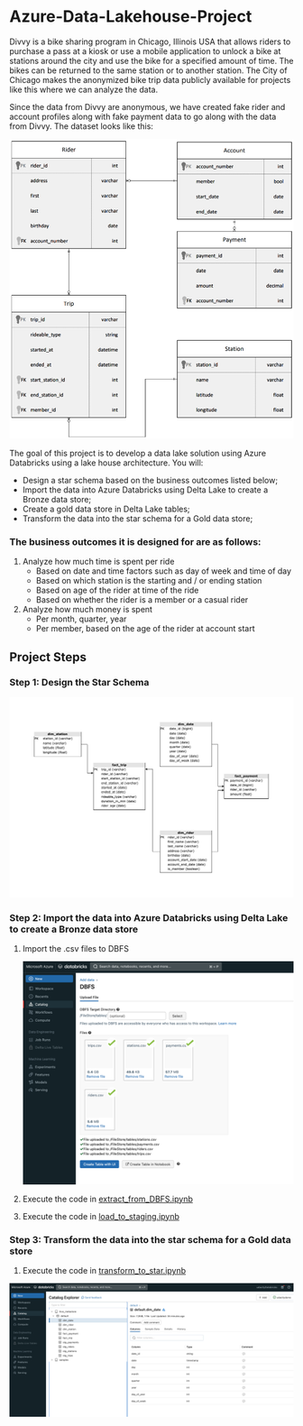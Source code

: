 # Azure-Data-Lakehouse-Project
Divvy is a bike sharing program in Chicago, Illinois USA that allows riders to purchase a pass at a kiosk or use a mobile application to unlock a bike at stations around the city and use the bike for a specified amount of time. The bikes can be returned to the same station or to another station. The City of Chicago makes the anonymized bike trip data publicly available for projects like this where we can analyze the data.

Since the data from Divvy are anonymous, we have created fake rider and account profiles along with fake payment data to go along with the data from Divvy. The dataset looks like this:

![ERD](screenshots/RelationalERDDivvy.png)


The goal of this project is to develop a data lake solution using Azure Databricks using a lake house architecture. You will:
- Design a star schema based on the business outcomes listed below;
- Import the data into Azure Databricks using Delta Lake to create a Bronze data store;
- Create a gold data store in Delta Lake tables;
- Transform the data into the star schema for a Gold data store;

### The business outcomes it is designed for are as follows:
1. Analyze how much time is spent per ride
   - Based on date and time factors such as day of week and time of day
   - Based on which station is the starting and / or ending station
   - Based on age of the rider at time of the ride
   - Based on whether the rider is a member or a casual rider
2. Analyze how much money is spent
   - Per month, quarter, year
   - Per member, based on the age of the rider at account start


## Project Steps

### Step 1: Design the Star Schema
![star_schema](screenshots/star_schema.png)

### Step 2:  Import the data into Azure Databricks using Delta Lake to create a Bronze data store
1. Import the .csv files to DBFS

    ![Task2](screenshots/Task2.png)

2. Execute the code in [extract_from_DBFS.ipynb](scripts/extract_from_DBFS.ipynb)
3. Execute the code in [load_to_staging.ipynb](scripts/load_to_staging.ipynb)

### Step 3:  Transform the data into the star schema for a Gold data store
1. Execute the code in [transform_to_star.ipynb](scripts/transform_to_star.ipynb)

![Task3](screenshots/Task3.png)

